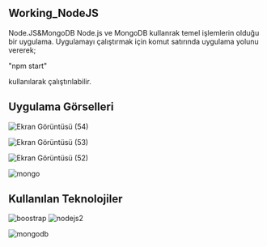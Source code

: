 ## Working_NodeJS

Node.JS&amp;MongoDB
Node.js ve MongoDB kullanrak temel işlemlerin olduğu bir uygulama.
Uygulamayı çalıştırmak için komut satırında uygulama yolunu vererek;

  "npm start"
 
 kullanılarak çalıştırılabilir.

## Uygulama Görselleri

![Ekran Görüntüsü (54)](https://user-images.githubusercontent.com/48350459/73835557-9f79cd80-481e-11ea-8ade-4f53b3cc71de.png)

![Ekran Görüntüsü (53)](https://user-images.githubusercontent.com/48350459/73835560-a0aafa80-481e-11ea-87dd-13e3d314c650.png)

![Ekran Görüntüsü (52)](https://user-images.githubusercontent.com/48350459/73835567-a3a5eb00-481e-11ea-9ecc-6bf431659770.png)

![mongo](https://user-images.githubusercontent.com/48350459/73835653-d223c600-481e-11ea-9c1a-b9f94eb4e6f8.PNG)

## Kullanılan Teknolojiler
![boostrap](https://user-images.githubusercontent.com/48350459/73836269-ea481500-481f-11ea-8f42-0b24dec2c190.png)
![nodejs2](https://user-images.githubusercontent.com/48350459/73836352-1a8fb380-4820-11ea-99b8-d8c0bc0bc459.jpg)

![mongodb](https://user-images.githubusercontent.com/48350459/73836281-ee743280-481f-11ea-8ed6-bcaa36e86120.png)

